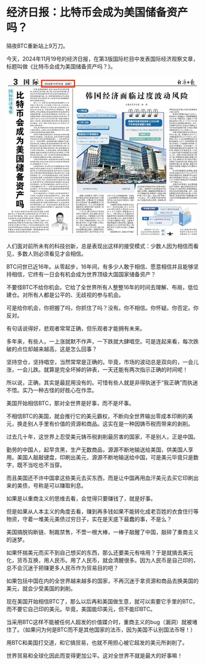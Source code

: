 # 经济日报：比特币会成为美国储备资产吗？

隔夜BTC重新站上9万刀。

今天，2024年11月19号的经济日报，在第3版国际栏目中发表国际经济观察文章，标题叫做《比特币会成为美国储备资产吗？》。

![](2024-11-19-A01.jpeg)

人们面对前所未有的科技创新，总是表现出这样的接受模式：少数人因为相信而看见，多数人则必须看见才会相信。

BTC问世已近16年。从零起步，16年间，有多少人敢于相信、愿意相信并且能够坚持相信，它终有一日会有机会成为世界顶级大国国家储备资产？

不要怪BTC不给你机会。它给了全世界所有人整整16年的时间去理解、布局，低位建仓。对所有人都是公平的、无歧视的参与机会。

可是给你机会，你把握了吗，你抓住了吗？没有。你不相信。你怀疑。你否定。你反对。

有句话说得好，悲观者常常正确，但乐观者才能拥有未来。

多年来，有些人，一上涨就默不作声，一下跌就大肆唱空。可是连起来看，每次跌破的点位却越来越高，这是怎么回事？

坚持空仓，坚持唱空，当然常常是正确的。毕竟，市场的波动总是双向的，一会儿涨，一会儿跌。就算是完全坏掉的钟表，一天还能有两次指示正确的时间呢！

所以说，正确，其实是最屁用没有的。可惜有些人就是非得执迷于“我正确”而执迷不悟。实乃一种古怪的好胜心在作祟。

美国开始相信BTC，那对全世界是好事，而不是坏事。

不相信BTC的美国，就会推行它的美元霸权，不断向全世界输出零成本印刷的美元，换走别人手里有价值的资源和商品。这实在是一种因铸币税而带来的剥削。

过去几十年，这世界上忍受美元铸币税剥削最厉害的国家，不是别人，正是中国。

勤劳的中国人，起早贪黑，生产无数商品，源源不断地输送给美国，供美国人享用。美国人敲敲键盘，印刷出美元，源源不断地输送给中国，可是美元毕竟只是数字，既不当吃也不当穿。

而且美国还不许中国拿这些美元去买东西，而是让中国再用血汗美元去买它印刷出来的美债，号称是可以赚取利息。

如果是以重商主义的思维去看，会觉得只要赚钱了，就是好事。

但是如果从人本主义的角度去看，赚到再多钱如果不能转化成老百姓的衣食住行等物资，守着一堆美元美债过穷日子，实在是天底下最蠢的事，不是么？

美国搞脱钩断链、制裁禁售，不啻一根大棒，一棒子敲醒了中国，敲碎了重商主义的迷梦。

如果怀揣美元而买不到自己想买的东西，那么还要美元有啥用？于是就搞去美元化，货币互换，用人民币。用了人民币，就会清醒很多。因为人民币是自己印的，总不会沉迷于把赚更多人民币作为贸易目的吧？

如果包括中国在内的全世界越来越多的国家，不再沉迷于拿资源和商品去换美国的美元，就会少受美国的剥削。

现在美国开始相信BTC了，那么以后再和美国做生意，就可以索要它手里的BTC，而不要它自己印的美元。毕竟，美国能印美元，但不能印BTC。

当采用BTC这样不能被任何人超发的价值媒介时，重商主义的bug（漏洞）就被堵住了。（如果问为何是BTC而不是其他国家的法币，因为美国不认别国法币呀！）

用BTC和美国打交道，和它搞贸易，也就不用担心被它超发的美元所剥削了。

世界贸易和全球化因此而变得更加公平。这对全世界不就是最大的好事嘛！
